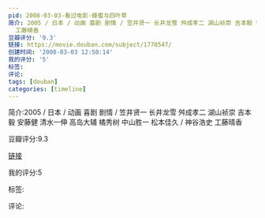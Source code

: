 ```yaml
---
pid: 2008-03-03-看过电影-蜂蜜与四叶草
简介: 2005 / 日本 / 动画 喜剧 剧情 / 笠井贤一 长井龙雪 舛成孝二 湖山祯崇 吉本毅 安藤健 清水一伸 高岛大辅 橘秀树 中山胜一 松本佳久 / 神谷浩史
  工藤晴香
豆瓣评分: '9.3'
链接: https://movie.douban.com/subject/1770547/
创建时间: '2008-03-03 12:50:14'
我的评分: '5'
标签:
评论:
tags: [douban]
categories: [timeline]
---
```

简介:2005 / 日本 / 动画 喜剧 剧情 / 笠井贤一 长井龙雪 舛成孝二 湖山祯崇 吉本毅 安藤健 清水一伸 高岛大辅 橘秀树 中山胜一 松本佳久 / 神谷浩史 工藤晴香

豆瓣评分:9.3

[链接](https://movie.douban.com/subject/1770547/)

我的评分:5

标签:

评论:

